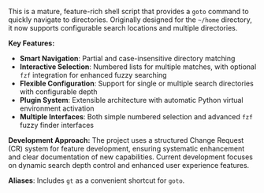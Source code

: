 This is a mature, feature-rich shell script that provides a `goto` command to quickly navigate to directories. Originally designed for the `~/home` directory, it now supports configurable search locations and multiple directories.

**Key Features:**
- **Smart Navigation**: Partial and case-insensitive directory matching
- **Interactive Selection**: Numbered lists for multiple matches, with optional `fzf` integration for enhanced fuzzy searching
- **Flexible Configuration**: Support for single or multiple search directories with configurable depth
- **Plugin System**: Extensible architecture with automatic Python virtual environment activation
- **Multiple Interfaces**: Both simple numbered selection and advanced `fzf` fuzzy finder interfaces

**Development Approach:**
The project uses a structured Change Request (CR) system for feature development, ensuring systematic enhancement and clear documentation of new capabilities. Current development focuses on dynamic search depth control and enhanced user experience features.

**Aliases**: Includes `gt` as a convenient shortcut for `goto`.
